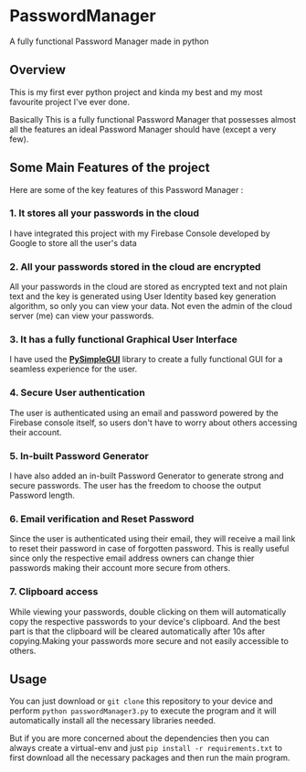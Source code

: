 # PasswordManager
A fully functional Password Manager made in python

## Overview
This is my first ever python project and kinda my best and my most favourite project I've ever done.

Basically This is a fully functional Password Manager that possesses almost all the features an ideal Password Manager should have (except a very few).

## Some Main Features of the project
Here are some of the key features of this Password Manager : 
### 1. It stores all your passwords in the **cloud**
  I have integrated this project with my Firebase Console developed by Google to store all the user's data
### 2. All your passwords stored in the cloud are encrypted
  All your passwords in the cloud are stored as encrypted text and not plain text and the key is generated using User Identity based key generation algorithm, so only you can view your data. Not even the admin of the cloud server (me) can view your passwords.
### 3. It has a fully functional Graphical User Interface
  I have used the [**PySimpleGUI**](https://pysimplegui.readthedocs.io/en/latest/) library to create a fully functional GUI for a seamless experience for the user.
### 4. Secure User authentication
  The user is authenticated using an email and password powered by the Firebase console itself, so users don't have to worry about others accessing their account.
### 5. In-built Password Generator
  I have also added an in-built Password Generator to generate strong and secure passwords. The user has the freedom to choose the output Password length.
### 6. Email verification and Reset Password
  Since the user is authenticated using their email, they will receive a mail link to reset their password in case of forgotten password. This is really useful since only the respective email address owners can change thier passwords making their account more secure from others.
### 7. Clipboard access
  While viewing your passwords, double clicking on them will automatically copy the respective passwords to your device's clipboard. And the best part is that the clipboard will be cleared automatically after 10s after copying.Making your passwords more secure and not easily accessible to others.
  
## Usage
You can just download or `git clone` this repository to your device and perform
`python passwordManager3.py`
to execute the program and it will automatically install all the necessary libraries needed.

But if you are more concerned about the dependencies then you can always create a virtual-env and just `pip install -r requirements.txt` to first download all the necessary packages and then run the main program.
